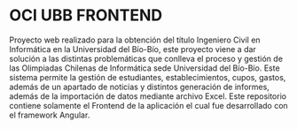 # OCI UBB FRONTEND

Proyecto web realizado para la obtención del título Ingeniero Civil en Informática en la Universidad del Bío-Bío, este proyecto viene a dar solución a las distintas problemáticas que conlleva el proceso y gestión de las Olimpiadas Chilenas de Informática sede Universidad del Bío-Bío.
Este sistema permite la gestión de estudiantes, establecimientos, cupos, gastos, además de un apartado de noticias y distintos generación de informes, además de la importación de datos mediante archivo Excel.
Este repositorio contiene solamente el Frontend de la aplicación el cual fue desarrollado con el framework Angular.
